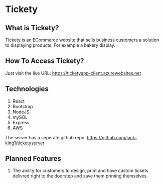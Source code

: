 # Tickety
## What is Tickety?
Tickety is an ECommerce website that sells business customers a solution to displaying products. For example a 
bakery display. 

## How To Access Tickety?
Just visit the live URL: https://ticketyapp-client.azurewebsites.net

## Technologies
1. React
2. Bootstrap
3. NodeJS
4. mySQL
5. Express
6. AWS

The server has a seperate github repo: https://github.com/jack-king1/ticketyserver

## Planned Features
1. The ability for customers to design, print and have custom tickets delivred right to the doorstep and save them printing themselves.
